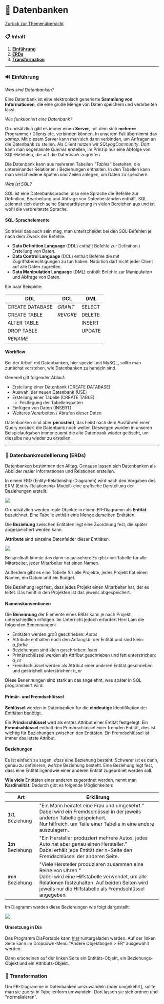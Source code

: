 # 💾 Datenbanken

[Zurück zur Themenübersicht](THEMEN.md)

### 📋 Inhalt

1. **[Einführung](#einführung)**
2. **[ERDs](#erds)**
3. **[Transformation](#transformation)**

------

### 🔊 Einführung <a name="einführung"></a>

*Was sind Datenbanken?*

Eine Datenbank ist eine elektronisch generierte **Sammlung von Informationen**, die eine große Menge von Daten speichern und verarbeiten lässt.

*Wie funktioniert eine Datenbank?*

Grundsätzlich gibt es immer einen **Server**, mit dem sich **mehrere** Programme / Clients etc. verbinden können. In unserem Fall übernimmt das *xampp*. Mit diesem Server kann man sich dann verbinden, um Anfragen an die Datenbank zu stellen. Als Client nutzen wir *SQLyogCommunity*. Dort kann man sogenannte *Queries* erstellen, im Prinzip nur eine Abfolge von SQL-Befehlen, die auf die Datenbank zugreifen.

Die Datenbank kann aus mehreren Tabellen *"Tables"* bestehen, die untereinander Relationen / Beziehungen enthalten. In den Tabellen kann man verschiedene Spalten und Zeilen anlegen, um Daten zu speichern.

*Was ist SQL?*

SQL ist eine Datenbanksprache, also eine Sprache die Befehle zur Definition, Bearbeitung und Abfrage von Datenbeständen enthält. SQL zeichnet sich durch seine Standardisierung in vielen Bereichen aus und ist wohl die verbreitetste Sprache.

#### SQL-Sprachelemente

So trivial das auch sein mag, man unterscheidet bei den SQL-Befehlen je nach dem Zweck der Befehle.

- **Data Definition Language** (DDL) enthält Befehle zur Definition / Erstellung von Daten.
- **Data Control Language** (DCL) enthält Befehle die mit Zugriffsberechtigungen zu tun haben. Natürlich darf nicht jeder Client auf alle Daten zugreifen.
- **Data Manipulation Language** (DML) enthält Befehle zur Manipulation und Abfrage von Daten.

Ein paar Beispiele:

| DDL             | DCL      | DML    |
| --------------- | -------- | ------ |
| CREATE DATABASE | *GRANT*  | SELECT |
| CREATE TABLE    | *REVOKE* | DELETE |
| ALTER TABLE     |          | INSERT |
| DROP TABLE      |          | UPDATE |
| *RENAME*        |          |        |

#### Workflow

Bei der Arbeit mit Datenbanken, hier speziell mit MySQL, sollte man zunächst verstehen, wie Datenbanken zu handeln sind.

Generell gilt folgender Ablauf:

- Erstellung einer Datenbank (CREATE DATABASE)
- Auswahl der neuen Datenbank (USE)
- Erstellung einer Tabelle (CREATE TABLE)
  - Festlegung der Tabellenspalten
- Einfügen von Daten (INSERT)
- Weiteres Verarbeiten / Abrufen dieser Daten

Datenbanken sind aber **persistent**, das heißt nach dem Ausführen einer Query existiert die Datenbank noch weiter. Deswegen wurden in unseren Beispielaufgaben immer zuerst die alte Datenbank wieder gelöscht, um dieselbe neu wieder zu erstellen.

------

### 🎳 Datenbankmodellierung (ERDs) <a name="erds"></a>

Datenbanken bestimmen den Alltag. Genauso lassen sich Datenbanken als Abbilder realer Informationen und Relationen erstellen. 

In einem ERD (Entity-Relationship-Diagramm) wird nach den Vorgaben des ERM (Entity-Relationship-Modell) eine grafische Darstellung der Beziehungen erstellt.

![](http://www.datenbanken-verstehen.de/wordpress/dbv/uploads/elemente_entity-relationship-modell.jpg)

Grundsätzlich werden reale Objekte in einem ER-Diagramm als **Entität** bezeichnet. Eine Tabelle enthält eine Menge derselben Entitäten.

Die **Beziehung** zwischen Entitäten legt eine Zuordnung fest, die später abgespeichert werden kann.

**Attribute** sind einzelne Datenfelder dieser Entitäten.

![](http://www.datenbanken-verstehen.de/dbv/uploads/beispiel_entity-relationship-modell-465x124.jpg)

Beispielhaft könnte das dann so aussehen: Es gibt eine Tabelle für alle Mitarbeiter, jeder Mitarbeiter hat einen Namen.

Außerdem gibt es eine Tabelle für alle Projekte, jedes Projekt hat einen Namen, ein Datum und ein Budget.

Die Beziehung legt fest, dass jedes Projekt einen Mitarbeiter hat, der es leitet. Das heißt in den Projekten ist das jeweils abgespeichert.

#### Namenskonventionen

Die **Benennung** der Elemente eines ERDs kann je nach Projekt unterschiedlich erfolgen. Im Unterricht jedoch erfordert Herr Lam die folgenden Benennungen:

- Entitäten werden groß geschrieben: *Autos*
- Attribute enthalten noch den Anfangsb. der Entität und sind klein: *a_farbe*
- Beziehungen sind klein geschrieben: *leitet*
- Primärschlüssel werden als Attribut geschrieben und fett unterstrichen: *a_nr*
- Fremdschlüssel werden als Attribut einer anderen Entität geschrieben und gestrichelt unterstrichen: *h_nr*

Diese Benennungen sind stark an das angelehnt, was später in SQL programmiert wird.

#### Primär- und Fremdschlüssel

**Schlüssel** werden in Datenbanken für die **eindeutige** Identifikation der Entitäten benötigt.

Ein **Primärschlüssel** wird als erstes Attribut einer Entität festgelegt. Ein **Fremdschlüssel** enthält den Primärschlüssel einer fremden Entität, dies ist wichtig für Beziehungen zwischen den Entitäten. Ein Fremdschlüssel ist immer das letzte Attribut.

#### Beziehungen

Es ist einfach zu sagen, *dass* eine Beziehung besteht. Schwerer ist es dann, genau zu definieren, *welche* Beziehung besteht. Eine Beziehung legt fest, dass eine Entität irgendwie einer anderen Entität zugeordnet werden soll.

**Wie viele** Entitäten einer anderen zugeordnet werden, nennt man **Kardinalität**. Dadurch gibt es folgende Möglichkeiten:

| Art               | Erklärung                                                    |
| ----------------- | ------------------------------------------------------------ |
| **1:1** Beziehung | "Ein Mann heiratet eine Frau und umgekehrt."<br />Dabei wird ein Fremdschlüssel in der jeweils anderen Tabelle gespeichert.<br />Nur hilfreich, um Teile einer Tabelle in eine andere auszulagern. |
| **1:n** Beziehung | "Ein Hersteller produziert mehrere Autos, jedes Auto hat aber genau einen Hersteller."<br />Dabei erhält jede Entität der n-Seite den Fremdschlüssel der anderen Seite. |
| **m:n** Beziehung | "Viele Hersteller produzieren zusammen eine Reihe von Uhren."<br />Dabei wird eine Hilfstabelle verwendet, um alle Relationen festzuhalten. Auf beiden Seiten wird jeweils nur die Hilfstabelle als Fremdschlüssel angegeben. |

Im Diagramm werden diese Beziehungen wie folgt dargestellt:

![](https://i.postimg.cc/WbJc58fr/Anmerkung-2019-03-29-135454.jpg)

#### Umsetzung in Dia

Das Programm DiaPortable kann [hier](https://portableapps.com/de/apps/office/dia_portable) runtergeladen werden. Auf der linken Seite kann im Dropdown-Menü "Andere Objektbögen > ER" ausgewählt werden.

Dann erscheinen auf der linken Seite ein Entitäts-Objekt, ein Beziehungs-Objekt und ein Attributs-Objekt.

### 📅 Transformation <a name="transformation"></a>

Um ER-Diagramme in Datenbanken umzuwandeln (oder umgekehrt), sollte man sie zuerst in Tabellenform umwandeln. Dort lassen sie sich ordnen und "normalisieren".

